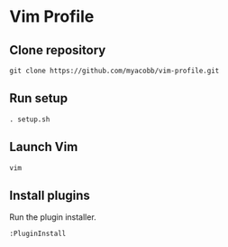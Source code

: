 # Vim Profile

## Clone repository
```console
git clone https://github.com/myacobb/vim-profile.git
```

## Run setup
```console
. setup.sh
```


## Launch Vim
```console
vim
```

## Install plugins
Run the plugin installer.
```console
:PluginInstall
```
